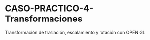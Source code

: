 # CASO-PRACTICO-4-Transformaciones
Transformación de traslación, escalamiento y rotación con OPEN GL

